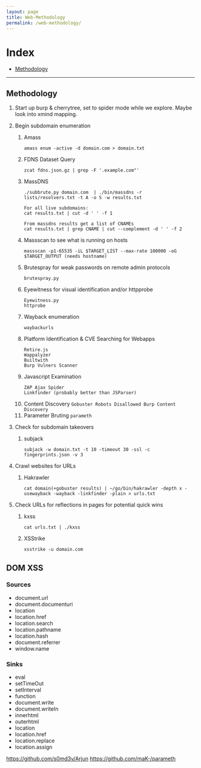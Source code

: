 ```yaml
---
layout: page
title: Web-Methodology
permalink: /web-methodology/
---
```


# Index
* [Methodology](#methodology)

---

## Methodology

1. Start up burp & cherrytree, set to spider mode while we explore. Maybe look into xmind mapping.
2. Begin subdomain enumeration
    1. Amass
        ```
        amass enum -active -d domain.com > domain.txt
        ```
    2. FDNS Dataset Query
        ```
        zcat fdns.json.gz | grep -F '.example.com"'
        ```
    3. MassDNS
        ```
        ./subbrute.py domain.com  | ./bin/massdns -r lists/resolvers.txt -t A -o S -w results.txt
        
        For all live subdomains:
        cat results.txt | cut -d ' ' -f 1
        
        From massdns results get a list of CNAMEs
        cat results.txt | grep CNAME | cut --complement -d ' ' -f 2
        ```
    4. Massscan to see what is running on hosts
        ```
        massscan -p1-65535 -iL $TARGET_LIST --max-rate 100000 -oG $TARGET_OUTPUT (needs hostname)
        ```
    5. Brutespray for weak passwords on remote admin protocols
        ```
        brutespray.py
        ```
    6. Eyewitness for visual identification and/or httpprobe
        ```
        Eyewitness.py
        httprobe
        ```
    7. Wayback enumeration
       ```
       waybackurls
       ```
    8. Platform Identification & CVE Searching for Webapps
       ```
       Retire.js
       Wappalyzer
       Builtwith
       Burp Vulners Scanner
       ```
    9. Javascript Examination
       ```
       ZAP Ajax Spider
       Linkfinder (probably better than JSParser)
       ```
    10. Content Discovery
       ```
       Gobuster
       Robots Disallowed
       Burp Content Discovery
       ```
    11. Parameter Bruting
       ```
       parameth
       ```
    
3. Check for subdomain takeovers
    1. subjack
        ```
        subjack -w domain.txt -t 10 -timeout 30 -ssl -c fingerprints.json -v 3
        ```
5. Crawl websites for URLs
    1. Hakrawler
        ```
        cat domain(+gobuster results) | ~/go/bin/hakrawler -depth x -usewayback -wayback -linkfinder -plain > urls.txt
        ```
6. Check URLs for reflections in pages for potential quick wins
    1. kxss
        ```
        cat urls.txt | ./kxss
        ```
    2. XSStrike
        ```
        xsstrike -u domain.com
        ```

## DOM XSS

### Sources
* document.url
* document.documenturi
* location
* location.href
* location.search
* location.pathname
* location.hash
* document.referrer
* window.name

### Sinks
* eval
* setTimeOut
* setInterval
* function
* document.write
* document.writeIn
* innerhtml
* outerhtml
* location
* location.href
* location.replace
* location.assign

https://github.com/s0md3v/Arjun
https://github.com/maK-/parameth
